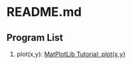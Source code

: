 # README.md

## Program List
1. plot(x,y): [MatPlotLib Tutorial: plot(x,y)](https://matplotlib.org/stable/plot_types/basic/plot.html#sphx-glr-plot-types-basic-plot-py)
